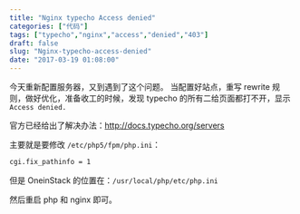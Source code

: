 ```yaml
---
title: "Nginx typecho Access denied"
categories: ["代码"]
tags: ["typecho","nginx","access","denied","403"]
draft: false
slug: "Nginx-typecho-access-denied"
date: "2017-03-19 01:08:00"
---
```


今天重新配置服务器，又到遇到了这个问题。
当配置好站点，重写 rewrite 规则，做好优化，准备收工的时候，发现 typecho 的所有二给页面都打不开，显示 `Access denied.`

官方已经给出了解决办法：<a href="http://docs.typecho.org/servers" target="_blank">http://docs.typecho.org/servers</a>

主要就是要修改 `/etc/php5/fpm/php.ini`：
```bash
cgi.fix_pathinfo = 1
```
但是 OneinStack 的位置在：`/usr/local/php/etc/php.ini`

然后重启 php 和 nginx 即可。


